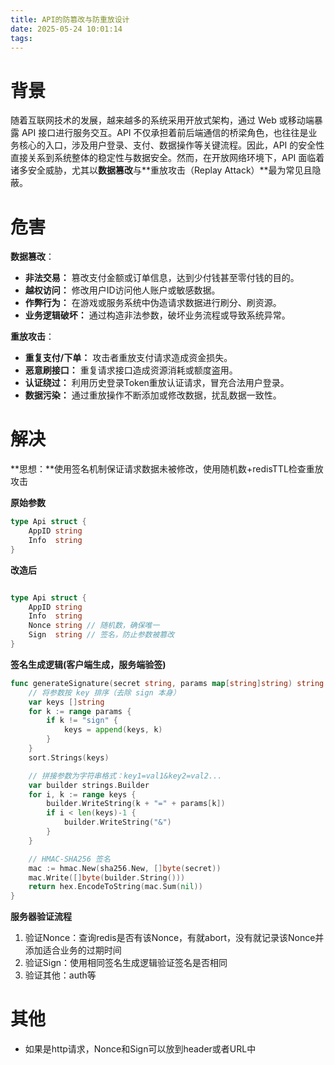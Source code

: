 ```yaml
---
title: API的防篡改与防重放设计
date: 2025-05-24 10:01:14
tags:
---
```


# 背景

随着互联网技术的发展，越来越多的系统采用开放式架构，通过 Web 或移动端暴露 API 接口进行服务交互。API 不仅承担着前后端通信的桥梁角色，也往往是业务核心的入口，涉及用户登录、支付、数据操作等关键流程。因此，API 的安全性直接关系到系统整体的稳定性与数据安全。然而，在开放网络环境下，API 面临着诸多安全威胁，尤其以**数据篡改**与**重放攻击（Replay Attack）**最为常见且隐蔽。

# 危害

**数据篡改**：

- **非法交易：** 篡改支付金额或订单信息，达到少付钱甚至零付钱的目的。
- **越权访问：** 修改用户ID访问他人账户或敏感数据。
- **作弊行为：** 在游戏或服务系统中伪造请求数据进行刷分、刷资源。
- **业务逻辑破坏：** 通过构造非法参数，破坏业务流程或导致系统异常。

**重放攻击**：

- **重复支付/下单：** 攻击者重放支付请求造成资金损失。
- **恶意刷接口：** 重复请求接口造成资源消耗或额度盗用。
- **认证绕过：** 利用历史登录Token重放认证请求，冒充合法用户登录。
- **数据污染：** 通过重放操作不断添加或修改数据，扰乱数据一致性。

# 解决

**思想：**使用签名机制保证请求数据未被修改，使用随机数+redisTTL检查重放攻击



**原始参数**

```go
type Api struct {
	AppID string
	Info  string
}
```

**改造后**

```go

type Api struct {
	AppID string
	Info  string
	Nonce string // 随机数，确保唯一
	Sign  string // 签名，防止参数被篡改
}

```



**签名生成逻辑(客户端生成，服务端验签)**

```go
func generateSignature(secret string, params map[string]string) string {
	// 将参数按 key 排序（去除 sign 本身）
	var keys []string
	for k := range params {
		if k != "sign" {
			keys = append(keys, k)
		}
	}
	sort.Strings(keys)

	// 拼接参数为字符串格式：key1=val1&key2=val2...
	var builder strings.Builder
	for i, k := range keys {
		builder.WriteString(k + "=" + params[k])
		if i < len(keys)-1 {
			builder.WriteString("&")
		}
	}

	// HMAC-SHA256 签名
	mac := hmac.New(sha256.New, []byte(secret))
	mac.Write([]byte(builder.String()))
	return hex.EncodeToString(mac.Sum(nil))
}

```



**服务器验证流程**

1. 验证Nonce：查询redis是否有该Nonce，有就abort，没有就记录该Nonce并添加适合业务的过期时间
2. 验证Sign：使用相同签名生成逻辑验证签名是否相同
3. 验证其他：auth等

# 其他

- 如果是http请求，Nonce和Sign可以放到header或者URL中

